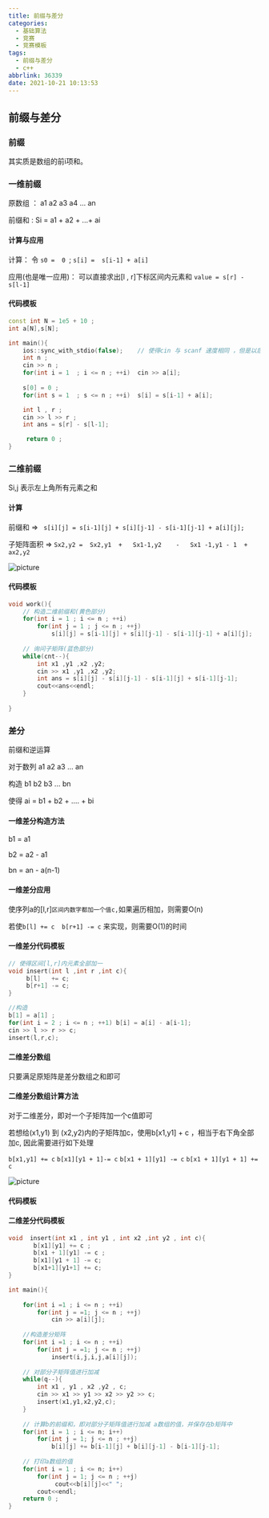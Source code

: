 ```yaml
---
title: 前缀与差分
categories:
  - 基础算法
  - 竞赛
  - 竞赛模板
tags:
  - 前缀与差分
  - c++
abbrlink: 36339
date: 2021-10-21 10:13:53
---
```


## 前缀与差分

### 前缀

其实质是数组的前i项和。<!-- more -->

### 一维前缀

原数组 ： a1 a2 a3 a4 ... an

前缀和 :    Si = a1 + a2 + ...+ ai

#### 计算与应用

计算：   令 `s0 =  0 `;     `s[i] =  s[i-1] + a[i]`

应用(也是唯一应用)：  可以直接求出[l , r]下标区间内元素和 `value = s[r] - s[l-1]`

#### 代码模板

```c++
const int N = 1e5 + 10 ;
int a[N],s[N];

int main(){
    ios::sync_with_stdio(false);    // 使得cin 与 scanf 速度相同 ，但是以后不得再使用scanf，只能用cin
    int n ;
    cin >> n ;
    for(int i = 1  ; i <= n ; ++i)  cin >> a[i];
    
    s[0] = 0 ;
    for(int s = 1  ; s <= n ; ++i)  s[i] = s[i-1] + a[i];

    int l , r ;
    cin >> l >> r ;
    int ans = s[r] - s[l-1];

     return 0 ;
}
```

### 二维前缀

Si,j 表示左上角所有元素之和

#### 计算

前缀和 => ` s[i][j] = s[i-1][j] + s[i][j-1] - s[i-1][j-1] + a[i][j];`

子矩阵面积 => ` Sx2,y2 =  Sx2,y1  +   Sx1-1,y2    -   Sx1 -1,y1 - 1  + ax2,y2 `

![picture](/img/jcsf4.jpg)

#### 代码模板

```c++
void work(){
    // 构造二维前缀和(黄色部分)
    for(int i = 1 ; i <= n ; ++i)
        for(int j = 1 ; j <= n ; ++j)
            s[i][j] = s[i-1][j] + s[i][j-1] - s[i-1][j-1] + a[i][j];
    
    // 询问子矩阵(蓝色部分)
    while(cnt--){
        int x1 ,y1 ,x2 ,y2;
        cin >> x1 ,y1 ,x2 ,y2;
        int ans = s[i][j] - s[i][j-1] - s[i-1][j] + s[i-1][j-1];   
        cout<<ans<<endl;
    }
    
}
```

### 差分

前缀和逆运算

对于数列  a1 a2 a3 ...  an

构造  b1 b2  b3  ... bn

使得  ai =  b1 + b2 + .... + bi

#### 一维差分构造方法

b1 = a1 

b2 = a2 - a1

bn = an - a(n-1)

#### 一维差分应用

使序列a的[l,r]`区间内数字都加一个值c,`如果遍历相加，则需要O(n)

若使`b[l] += c  b[r+1] -= c` 来实现，则需要O(1)的时间

#### 一维差分代码模板

```c++
// 使得区间[l,r]内元素全部加一
void insert(int l ,int r ,int c){
     b[l]   += c;
     b[r+1] -= c;
}

//构造
b[1] = a[1] ;
for(int i = 2 ; i <= n ; ++1) b[i] = a[i] - a[i-1];
cin >> l >> r >> c;
insert(l,r,c);
```

#### 二维差分数组

只要满足原矩阵是差分数组之和即可

#### 二维差分数组计算方法

对于二维差分，即对一个子矩阵加一个c值即可

若想给(x1,y1) 到 (x2,y2)内的子矩阵加c，使用b[x1,y1] + c ，相当于右下角全部加c,  因此需要进行如下处理

`b[x1,y1] += c`     ` b[x1][y1 + 1]-= c `   `b[x1 + 1][y1] -= c`  `b[x1 + 1][y1 + 1] += c`     

![picture](/img/jcsf5.jpg)

#### 代码模板

#### 二维差分代码模板

```c++
void  insert(int x1 , int y1 , int x2 ,int y2 , int c){
       b[x1][y1] += c ;
       b[x1 + 1][y1] -= c ;
       b[x1][y1 + 1] -= c;
       b[x1+1][y1+1] += c;
}

int main(){
    
    for(int i =1 ; i <= n ; ++i)
        for(int j = =1; j <= n ; ++j)
            cin >> a[i][j];
    
    //构造差分矩阵
    for(int i =1 ; i <= n ; ++i)
        for(int j = =1; j <= n ; ++j)
            insert(i,j,i,j,a[i][j]);
    
    // 对部分子矩阵值进行加减
    while(q--){
        int x1 , y1 , x2 ,y2 , c;
        cin >> x1 >> y1 >> x2 >> y2 >> c;
        insert(x1,y1,x2,y2,c);
    }
    
    // 计算b的前缀和，即对部分子矩阵值进行加减 a数组的值，并保存在b矩阵中
    for(int i = 1 ; i <= n; i++)
        for(int j = 1; j <= n ; ++j)
            b[i][j] += b[i-1][j] + b[i][j-1] - b[i-1][j-1];
    
    // 打印a数组的值
    for(int i = 1 ; i <= n; i++)
        for(int j = 1; j <= n ; ++j)
             cout<<b[i][j]<<" ";
    	cout<<endl;
    return 0 ;
}
```



